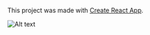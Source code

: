 This project was made with [Create React App](https://github.com/facebook/create-react-app).

![Alt text](./screenshots/todo-list.PNG?raw=true "todo-ss")